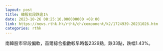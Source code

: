 ```yaml
---
layout: post
title: 韓股初段跌逾1%
date: 2023-10-26 08:25:10.000000000 +08:00
link: https://news.rthk.hk/rthk/ch/component/k2/1724939-20231026.htm
categories: rthk
---
```


南韓股市早段偏軟，首爾綜合指數較早時報2329點，跌33點，跌幅1.43%。
